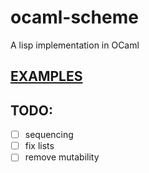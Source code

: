 # ocaml-scheme

A lisp implementation in OCaml

## [EXAMPLES](https://github.com/nogw/scheml/tree/master/examples)

## TODO:

- [ ] sequencing
- [ ] fix lists
- [ ] remove mutability